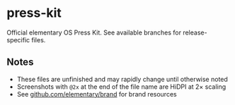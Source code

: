 # press-kit

Official elementary OS Press Kit. See available branches for release-specific files.

## Notes

- These files are unfinished and may rapidly change until otherwise noted
- Screenshots with `@2x` at the end of the file name are HiDPI at 2× scaling
- See [github.com/elementary/brand](https://github.com/elementary/brand) for brand resources

